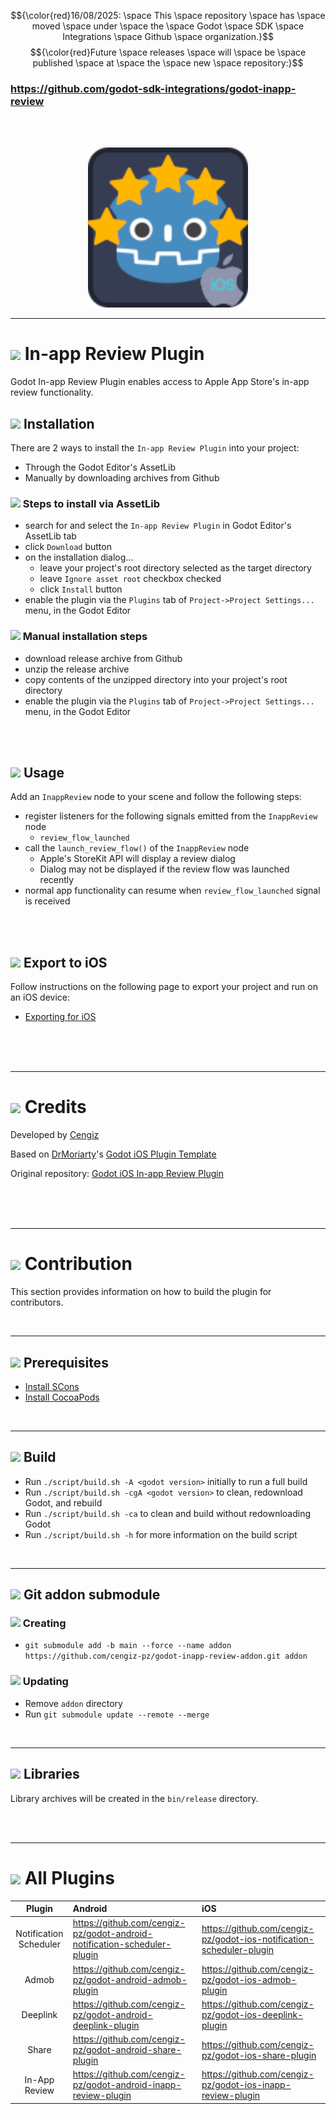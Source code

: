 $${\color{red}16/08/2025: \space This \space repository \space has \space moved \space under \space the \space Godot \space SDK \space Integrations \space Github \space organization.}$$
$${\color{red}Future \space releases \space will \space be \space published \space at \space the \space new \space repository:}$$

### https://github.com/godot-sdk-integrations/godot-inapp-review

<br/><br/>

<p align="center">
  <img width="256" height="256" src="demo/inappreview.png">
</p>

---
# ![](addon/icon.png?raw=true) In-app Review Plugin
Godot In-app Review Plugin enables access to Apple App Store's in-app review functionality.

## ![](addon/icon.png?raw=true) Installation
There are 2 ways to install the `In-app Review Plugin` into your project:
- Through the Godot Editor's AssetLib
- Manually by downloading archives from Github

### ![](addon/icon.png?raw=true) Steps to install via AssetLib
- search for and select the `In-app Review Plugin` in Godot Editor's AssetLib tab
- click `Download` button
- on the installation dialog...
  - leave your project's root directory selected as the target directory
  - leave `Ignore asset root` checkbox checked
  - click `Install` button
- enable the plugin via the `Plugins` tab of `Project->Project Settings...` menu, in the Godot Editor

### ![](addon/icon.png?raw=true) Manual installation steps
- download release archive from Github
- unzip the release archive
- copy contents of the unzipped directory into your project's root directory
- enable the plugin via the `Plugins` tab of `Project->Project Settings...` menu, in the Godot Editor

<br/><br/>

## ![](addon/icon.png?raw=true) Usage
Add an `InappReview` node to your scene and follow the following steps:
- register listeners for the following signals emitted from the `InappReview` node
	- `review_flow_launched`
- call the `launch_review_flow()` of the `InappReview` node
	- Apple's StoreKit API will display a review dialog
	- Dialog may not be displayed if the review flow was launched recently
- normal app functionality can resume when `review_flow_launched` signal is received

<br/><br/>

## ![](addon/icon.png?raw=true) Export to iOS
Follow instructions on the following page to export your project and run on an iOS device:
- [Exporting for iOS](https://docs.godotengine.org/en/stable/tutorials/export/exporting_for_ios.html)

<br/><br/><br/>

---
# ![](addon/icon.png?raw=true) Credits
Developed by [Cengiz](https://github.com/cengiz-pz)

Based on [DrMoriarty](https://github.com/DrMoriarty)'s [Godot iOS Plugin Template](https://github.com/DrMoriarty/godot_ios_plugin_template)

Original repository: [Godot iOS In-app Review Plugin](https://github.com/cengiz-pz/godot-ios-inapp-review-plugin)

<br/><br/><br/>


___

# ![](addon/icon.png?raw=true) Contribution

This section provides information on how to build the plugin for contributors.

<br/>

___

## ![](addon/icon.png?raw=true) Prerequisites

- [Install SCons](https://scons.org/doc/production/HTML/scons-user/ch01s02.html)
- [Install CocoaPods](https://guides.cocoapods.org/using/getting-started.html)

<br/>

___

## ![](addon/icon.png?raw=true) Build

- Run `./script/build.sh -A <godot version>` initially to run a full build
- Run `./script/build.sh -cgA <godot version>` to clean, redownload Godot, and rebuild
- Run `./script/build.sh -ca` to clean and build without redownloading Godot
- Run `./script/build.sh -h` for more information on the build script

<br/>

___

## ![](addon/icon.png?raw=true) Git addon submodule


### ![](addon/icon.png?raw=true) Creating

- `git submodule add -b main --force --name addon https://github.com/cengiz-pz/godot-inapp-review-addon.git addon`


### ![](addon/icon.png?raw=true) Updating

- Remove `addon` directory
- Run `git submodule update --remote --merge`

<br/>

___

## ![](addon/icon.png?raw=true) Libraries

Library archives will be created in the `bin/release` directory.

<br/><br/>

---
# ![](addon/icon.png?raw=true) All Plugins

| Plugin | Android | iOS |
| :---: | :--- | :--- |
| Notification Scheduler | https://github.com/cengiz-pz/godot-android-notification-scheduler-plugin | https://github.com/cengiz-pz/godot-ios-notification-scheduler-plugin |
| Admob | https://github.com/cengiz-pz/godot-android-admob-plugin | https://github.com/cengiz-pz/godot-ios-admob-plugin |
| Deeplink | https://github.com/cengiz-pz/godot-android-deeplink-plugin | https://github.com/cengiz-pz/godot-ios-deeplink-plugin |
| Share | https://github.com/cengiz-pz/godot-android-share-plugin | https://github.com/cengiz-pz/godot-ios-share-plugin |
| In-App Review | https://github.com/cengiz-pz/godot-android-inapp-review-plugin | https://github.com/cengiz-pz/godot-ios-inapp-review-plugin |
